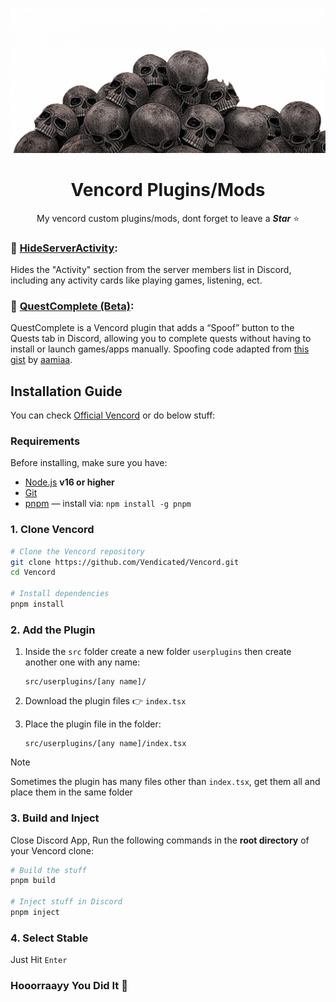 <div align="center">

![Banner](woooooo.png)
# Vencord Plugins/Mods
My vencord custom plugins/mods, dont forget to leave a ***Star*** ⭐

</div>



### 🫣 [**HideServerActivity**](https://github.com/zaher-neon/vc-hideServerActivity):
Hides the "Activity" section from the server members list in Discord, including any activity cards like playing games, listening, ect.

### 🎩 [**QuestComplete (Beta)**](https://github.com/zaher-neon/vc-questComplete):
QuestComplete is a Vencord plugin that adds a “Spoof” button to the Quests tab in Discord, allowing you to complete quests without having to install or launch games/apps manually. Spoofing code adapted from [this gist](https://gist.github.com/aamiaa/204cd9d42013ded9faf646fae7f89fbb) by [aamiaa](https://gist.github.com/aamiaa).

## Installation Guide

You can check [Official Vencord](https://docs.vencord.dev/installing/) or do below stuff:

### Requirements

Before installing, make sure you have:

* [Node.js](https://nodejs.org/) **v16 or higher**
* [Git](https://git-scm.com/)
* [pnpm](https://pnpm.io/) — install via: `npm install -g pnpm`

### 1. Clone Vencord

```bash
# Clone the Vencord repository
git clone https://github.com/Vendicated/Vencord.git
cd Vencord

# Install dependencies
pnpm install
```

### 2. Add the Plugin

1. Inside the `src` folder create a new folder `userplugins` then create another one with any name:

   ```
   src/userplugins/[any name]/
   ```

2. Download the plugin files 👉 `index.tsx`

3. Place the plugin file in the folder:

   ```
   src/userplugins/[any name]/index.tsx
   ```
> [!Note]
> Sometimes the plugin has many files other than `index.tsx`, get them all and place them in the same folder


### 3. Build and Inject

Close Discord App, Run the following commands in the **root directory** of your Vencord clone:

```bash
# Build the stuff
pnpm build

# Inject stuff in Discord
pnpm inject
```
### 4. Select Stable
Just Hit `Enter` 

### Hooorraayy You Did It 🎉
